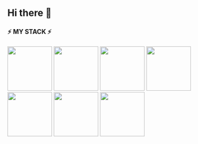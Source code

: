 ## Hi there 👋

#### ⚡ MY STACK ⚡

<div class="display: 'flex'; justify-content: 'center';">

  <img src="https://github.com/hal-efecan/hal-efecan/assets/54181515/97156f76-6746-4201-a7d2-6c15ceef49ca" width="100" height="100">  
  <img src="https://github.com/hal-efecan/hal-efecan/assets/54181515/3bcec8a1-a2a7-4c0d-a064-1dfe27669507" width="100" height="100">
  <img src="https://github.com/hal-efecan/hal-efecan/assets/54181515/21bdd5d3-7b1e-4252-a34b-769f2c7897c2" width="100" height="100">
  <img src="https://d33wubrfki0l68.cloudfront.net/e937e774cbbe23635999615ad5d7732decad182a/26072/logo-small.ede75a6b.svg" width="100" height="100">  
  <img src="https://github.com/hal-efecan/hal-efecan/assets/54181515/8d184e96-63d2-4183-bb65-8266d31dbcfb" width="100" height="100">

  <img src="https://github.com/hal-efecan/hal-efecan/assets/54181515/f7ebbfdf-7ddc-4a42-bbe9-201e97917195" width="100" height="100">
  <img src="https://github.com/hal-efecan/hal-efecan/assets/54181515/2c714694-b9b3-4eb6-8772-aa1b5f6c9d4b" width="100" height="100">
</div>

<!--
**hal-efecan/hal-efecan** is a ✨ _special_ ✨ repository because its `README.md` (this file) appears on your GitHub profile.
Here are some ideas to get you started:

- 🔭 I’m currently working on 
- 🌱 I’m currently learning ...
- 👯 I’m looking to collaborate on ...
- 🤔 I’m looking for help with ...
- 💬 Ask me about ...
- 📫 How to reach me: ...
- 😄 Pronouns: ...
- ⚡ Fun fact: ...


-->
